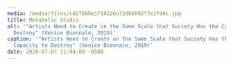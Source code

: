 ```yaml
---
media: /media/files/c02766be1f18226a72db5092f7e1f99c.jpg
title: Metabolic Studio
alt: '"Artists Need to Create on the Same Scale that Society Has the Capacity to
  Destroy" (Venice Biennale, 2019)'
caption: '"Artists Need to Create on the Same Scale that Society Has the
  Capacity to Destroy" (Venice Biennale, 2019)'
date: 2020-07-07 11:44:00 -0500
---
```

